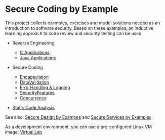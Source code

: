 # Secure Coding by Example

This project collects examples, exercises and model solutions needed as an introduction to software security.
Based on these examples, an inductive learning approach to code review and security testing can be used.

* Reverse Engineering
  * [C Applications](https://github.com/teiniker/teiniker-lectures-securecoding/tree/master/reverse-engineering-c)
  * [Java Applications](https://github.com/teiniker/teiniker-lectures-securecoding/tree/master/reverse-engineering-java)
  
* Secure Coding
  * [Encapsulation](https://github.com/teiniker/teiniker-lectures-securecoding/tree/master/secure-coding/Encapsulation)
  * [DataValidation](https://github.com/teiniker/teiniker-lectures-securecoding/tree/master/secure-coding/DataValidation)
  * [ErrorHandling & Logging](https://github.com/teiniker/teiniker-lectures-securecoding/tree/master/secure-coding/ErrorHandling-Logging)
  * [SecurityFeatures](https://github.com/teiniker/teiniker-lectures-securecoding/tree/master/secure-coding/SecurityFeatures)
  * [Concurrency](https://github.com/teiniker/teiniker-lectures-securecoding/tree/master/secure-coding/Concurrency)

* [Static Code Analysis](https://github.com/teiniker/teiniker-lectures-securecoding/tree/master/static-code-analysis)

See also: 
[Secure Design by Exampes](https://github.com/teiniker/teiniker-lectures-securedesign) and 
[Secure Services by Examples](https://github.com/teiniker/teiniker-lectures-secureservices) 

As a development environment, you can use a pre-configured Linux VM image:
[Virtual Lab](https://drive.google.com/drive/folders/1AzsF4Mvh1HJ8k6OW5W5hQ5CF0HdqA51l)

